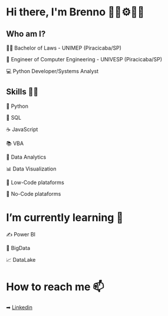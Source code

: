 # Hi there, I'm Brenno 👋🔧⚙👨‍💻


## Who am I?

👨‍🎓 Bachelor of Laws - UNIMEP (Piracicaba/SP)

🤖 Engineer of Computer Engineering - UNIVESP (Piracicaba/SP)

💻 Python Developer/Systems Analyst

## Skills 👨‍💻

🐍 Python

📄 SQL

☕ JavaScript

📚 VBA

🎲 Data Analytics

📊 Data Visualization

🔨 Low-Code plataforms

🍃 No-Code plataforms


# I’m currently learning 🌱

✍ Power BI

📝 BigData 

📈 DataLake


# How to reach me 📫 

➡ [Linkedin](https://www.linkedin.com/in/brenno-brossi/)
